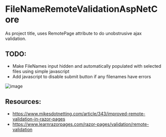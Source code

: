 ﻿# FileNameRemoteValidationAspNetCore
 As project title, uses RemotePage attribute to do unobstrusive ajax validation.
 
 ## TODO:
 - Make FileNames input hidden and automatically populated with selected files using simple javascript
 - Add javascript to disable submit button if any filenames have errors

![image](https://user-images.githubusercontent.com/52072305/221418360-d89eac2a-9b0f-4092-bd38-1a2ea8acdb94.png)

## Resources:
- https://www.mikesdotnetting.com/article/343/improved-remote-validation-in-razor-pages
- https://www.learnrazorpages.com/razor-pages/validation/remote-validation
